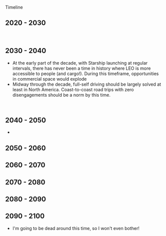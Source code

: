 Timeline
## 2020 - 2030 

&nbsp;

## 2030 - 2040
- At the early part of the decade, with Starship launching at regular intervals, there has never been a time in history where LEO is more accessible to people (and cargo!). During this timeframe, opportunities in commercial space would explode
- Midway through the decade, full-self driving should be largely solved at least in North America. Coast-to-coast road trips with zero disengagements should be a norm by this time.  

&nbsp;


## 2040 - 2050 
- 

## 2050 - 2060 


## 2060 - 2070 


## 2070 - 2080


## 2080 - 2090 


## 2090 - 2100 
- I'm going to be dead around this time, so I won't even bother!
